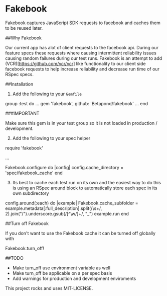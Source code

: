 # Fakebook

Fakebook captures JavaScript SDK requests to facebook and caches them to be reused later. 

##Why Fakebook

Our current app has alot of client requests to the facebook api. During our feature specs these requests where causing intermittent reliability issues causing random failures during our test runs. Fakebook is an attempt to add (VCR)[https://github.com/vcr/vcr] like functionality to our client side facebook requests to help increase reliability and decrease run time of our RSpec specs.

##Installation

1) Add the following to your ``Gemfile``

  group :test do 
    ...
    gem 'fakebook', github: 'Betapond/fakebook'
    ...
  end

###IMPORTANT

Make sure this gem is in your test group so it is not loaded in production / development.

2) Add the following to your spec helper

  require 'fakebook'

  ...

  Fakebook.configure do |config|
    config.cache_directory = 'spec/fakebook_cache' 
  end

3) Its best to cache each test run on its own and the easiest way to do this is using an RSpec around block to automatically store each spec in its own subdirectory

  config.around(:each) do |example|
    Fakebook.cache_subfolder = example.metadata[:full_description].split(/\s+/, 2).join("/").underscore.gsub(/[^\w\/]+/, "_")
    example.run
  end

##Turn off Fakebook

If you don't want to use the Fakebook cache it can be turned off globally with

  Fakebook.turn_off!
  

##TODO

- Make turn_off use environment variable as well
- Make turn_off be applicable on a per spec basis
- Add warnings for production and development enviroments

This project rocks and uses MIT-LICENSE.
